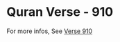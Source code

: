 # Quran Verse - 910 

For more infos, See [Verse 910](https://www.quranbookk.com/quran/search?q=910)
